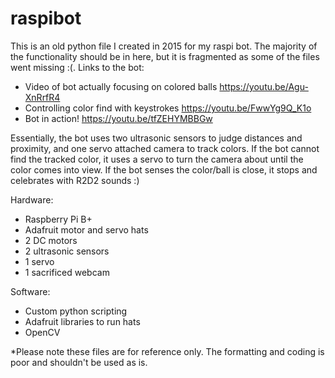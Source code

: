 # raspibot

This is an old python file I created in 2015 for my raspi bot. The majority of the functionality should be in here, but it is fragmented as some of the files went missing :(. Links to the bot:

* Video of bot actually focusing on colored balls https://youtu.be/Agu-XnRrfR4
* Controlling color find with keystrokes https://youtu.be/FwwYg9Q_K1o
* Bot in action! https://youtu.be/tfZEHYMBBGw

Essentially, the bot uses two ultrasonic sensors to judge distances and proximity, and one servo attached camera to track colors. If the bot cannot find the tracked color, it uses a servo to turn the camera about until the color comes into view. If the bot senses the color/ball is close, it stops and celebrates with R2D2 sounds :)

Hardware:
* Raspberry Pi B+
* Adafruit motor and servo hats
* 2 DC motors
* 2 ultrasonic sensors
* 1 servo
* 1 sacrificed webcam

Software:
* Custom python scripting
* Adafruit libraries to run hats
* OpenCV

*Please note these files are for reference only. The formatting and coding is poor and shouldn't be used as is.
